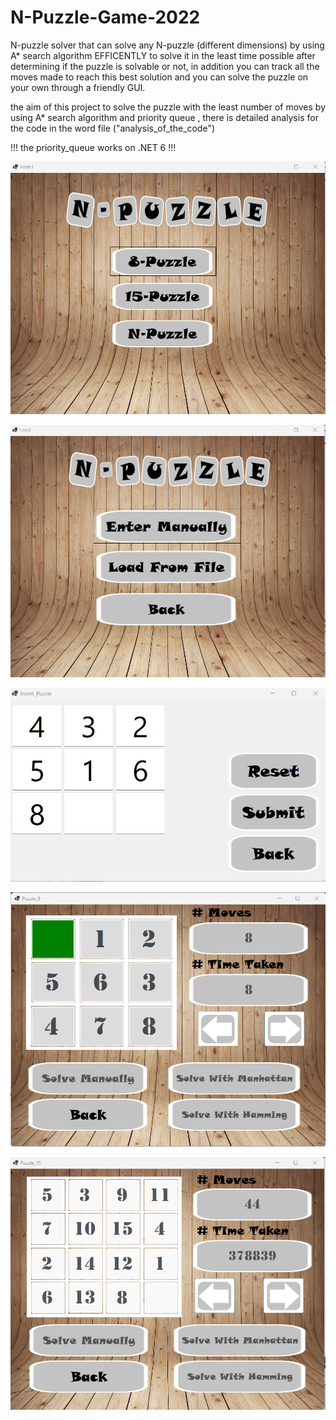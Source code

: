 # N-Puzzle-Game-2022
N-puzzle solver that can solve any N-puzzle (different dimensions) by using A* search algorithm EFFICENTLY to solve it in the least time possible after determining if the puzzle is solvable or not, in addition you can track all the moves made to reach this best solution and you can solve the puzzle on your own through a friendly GUI.

the aim of this project to solve the puzzle with the least number of moves by using A* search algorithm and priority queue , there is detailed analysis for the code in the word file ("analysis_of_the_code")

!!! the priority_queue works on .NET 6 !!!


![](ScreenShots/img-1.png)

![](ScreenShots/img-2.png)

![](ScreenShots/img-3.png)

![](ScreenShots/img-4.png)

![](ScreenShots/img-5.png)
